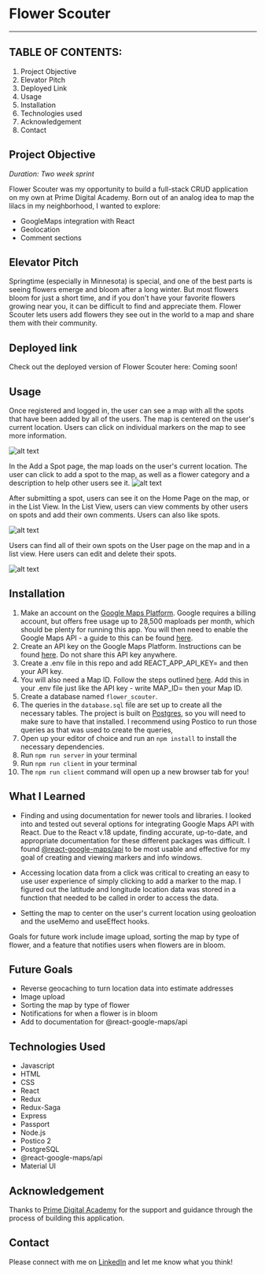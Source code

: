 
# Flower Scouter
---
## **TABLE OF CONTENTS:**
1. Project Objective 
1. Elevator Pitch 
1. Deployed Link
1. Usage
1. Installation
1. Technologies used
1. Acknowledgement
1. Contact

## Project Objective

_Duration: Two week sprint_

Flower Scouter was my opportunity to build a full-stack CRUD application on my own at Prime Digital Academy. Born out of an analog idea to map the lilacs in my neighborhood, I wanted to explore: 
- GoogleMaps integration with React
- Geolocation
- Comment sections

## Elevator Pitch
Springtime (especially in Minnesota) is special, and one of the best parts is seeing flowers emerge and bloom after a long winter. But most flowers bloom for just a short time, and if you don't have your favorite flowers growing near you, it can be difficult to find and appreciate them. Flower Scouter lets users add flowers they see out in the world to a map and share them with their community.  

## Deployed link
Check out the deployed version of Flower Scouter here: Coming soon!

## Usage
Once registered and logged in, the user can see a map with all the spots that have been added by all of the users. The map is centered on the user's current location. Users can click on individual markers on the map to see more information. 

![alt text](/public/images/MainMap.gif)


In the Add a Spot page, the map loads on the user's current location. The user can click to add a spot to the map, as well as a flower category and a description to help other users see it. 
![alt text](/public/images/AddSpot.gif)

After submitting a spot, users can see it on the Home Page on the map, or in the List View. In the List View, users can view comments by other users on spots and add their own comments. Users can also like spots. 

![alt text](/public/images/ListView.gif)

Users can find all of their own spots on the User page on the map and in a list view. Here users can edit and delete their spots. 

![alt text](/public/images/UserPage.gif)

## Installation
1. Make an account on the [Google Maps Platform](https://developers.google.com/maps). Google requires a billing account, but offers free usage up to 28,500 maploads per month, which should be plenty for running this app. You will then need to enable the Google Maps API - a guide to this can be found [here](https://support.google.com/googleapi/answer/6158841?hl=en).
2. Create an API key on the Google Maps Platform. Instructions can be found [here](https://support.google.com/googleapi/answer/6158862?hl=en&ref_topic=7013279). Do not share this API key anywhere. 
3. Create a .env file in this repo and add REACT_APP_API_KEY= and then your API key. 
4. You will also need a Map ID. Follow the steps outlined [here](https://developers.google.com/maps/documentation/get-map-id). Add this in your .env file just like the API key - write MAP_ID= then your Map ID.
5. Create a database named `flower_scouter`.
6. The queries in the `database.sql` file are set up to create all the necessary tables. The project is built on [Postgres](https://www.postgresql.org/download/), so you will need to make sure to have that installed. I recommend using Postico to run those queries as that was used to create the queries, 
7. Open up your editor of choice and run an `npm install` to install the necessary dependencies.
8. Run `npm run server` in your terminal
9. Run `npm run client` in your terminal
10. The `npm run client` command will open up a new browser tab for you!

## What I Learned
- Finding and using documentation for newer tools and libraries. I looked into and tested out several options for integrating Google Maps API with React. Due to the React v.18 update, finding accurate, up-to-date, and appropriate documentation for these different packages was difficult. I found [@react-google-maps/api](https://react-google-maps-api-docs.netlify.app/) to be most usable and effective for my goal of creating and viewing markers and info windows. 

- Accessing location data from a click was critical to creating an easy to use user experience of simply clicking to add a marker to the map. I figured out the latitude and longitude location data was stored in a function that needed to be called in order to access the data. 

- Setting the map to center on the user's current location using geoloation and the useMemo and useEffect hooks. 

Goals for future work include image upload, sorting the map by type of flower, and a feature that notifies users when flowers are in bloom.

## Future Goals 
- Reverse geocaching to turn location data into estimate addresses
- Image upload
- Sorting the map by type of flower
- Notifications for when a flower is in bloom
- Add to documentation for @react-google-maps/api


## Technologies Used
* Javascript 
* HTML
* CSS
* React
* Redux
* Redux-Saga
* Express
* Passport 
* Node.js
* Postico 2
* PostgreSQL
* @react-google-maps/api
* Material UI 

## Acknowledgement
Thanks to [Prime Digital Academy](www.primeacademy.io) for the support and guidance through the process of building this application.

## Contact
Please connect with me on [LinkedIn](https://www.linkedin.com/in/andrearlove/) and let me know what you think! 

